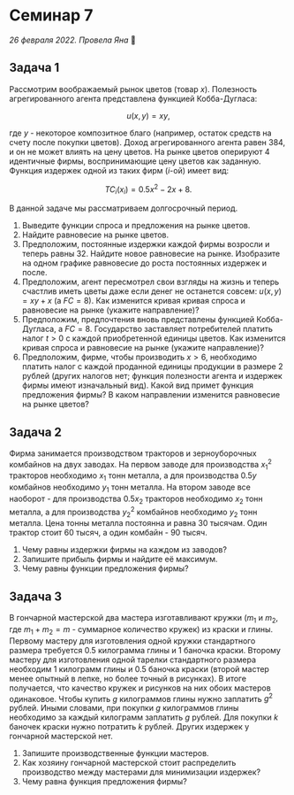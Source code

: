 # Семинар 7

*26 февраля 2022. Провела Яна* 🐸

## Задача 1

Рассмотрим воображаемый рынок цветов (товар $x$). Полезность агрегированного агента представлена функцией Кобба-Дугласа:

$$
u(x, y)=xy,
$$

где $y$ - некоторое композитное благо (например, остаток средств на счету после покупки цветов). Доход агрегированного агента равен $384$, и он не может влиять на цену цветов. На рынке цветов оперируют $4$ идентичные фирмы, воспринимающие цену цветов как заданную. Функция издержек одной из таких фирм ($i$-ой) имеет вид:

$$
TC_i(x_i)=0.5x^2-2x+8.
$$

В данной задаче мы рассматриваем долгосрочный период.

1. Выведите функции спроса и предложения на рынке цветов.
2. Найдите равновесие на рынке цветов.
3. Предположим, постоянные издержки каждой фирмы возросли и теперь равны $32$. Найдите новое равновесие на рынке. Изобразите на одном графике равновесие до роста постоянных издержек и после.
4. Предположим, агент пересмотрел свои взгляды на жизнь и теперь счастлив иметь цветы даже если денег не останется совсем: $u(x,y)=xy+x$ (а $FC=8$). Как изменится кривая кривая спроса и равновесие на рынке (укажите направление)?
5. Предположим, предпочтения вновь представлены функцией Кобба-Дугласа, а $FC=8$. Государство заставляет потребителей платить налог $t>0$ с каждой приобретенной единицы цветов. Как изменится кривая спроса и равновесие на рынке (укажите направление)?
6. Предположим, фирме, чтобы производить $x>6$, необходимо платить налог с каждой проданной единицы продукции в размере $2$ рублей (других налогов нет; функция полезности агента и издержек фирмы имеют изначальный вид). Какой вид примет функция предложения фирмы? В каком направлении изменится равновесие на рынке цветов?

<!-- ## Задача 2

1. Пусть спрос описывается функцией с постоянной эластичностью $p=bq^{-a}$, где $a, b>1$. Предложение равно $p=q$. Как равновесное количество продукции зависит от эластичности спроса?
2.  -->

## Задача 2

Фирма занимается производством тракторов и зерноуборочных комбайнов на двух заводах. На первом заводе для производства $x_1^2$ тракторов необходимо $x_1$ тонн металла, а для производства $0.5y$ комбайнов необходимо $y_1$ тонн металла. На втором заводе все наоборот - для производства $0.5x_2$ тракторов необходимо $x_2$ тонн металла, а для производства $y_2^2$ комбайнов необходимо $y_2$ тонн металла. Цена тонны металла постоянна и равна $30$ тысячам. Один трактор стоит $60$ тысяч, а один комбайн - $90$ тысяч.

1. Чему равны издержки фирмы на каждом из заводов?
2. Запишите прибыль фирмы и найдите её максимум.
3. Чему равны функции предложения фирмы?

## Задача 3

В гончарной мастерской два мастера изготавливают кружки ($m_1$ и $m_2$, где $m_1+m_2=m$ - суммарное количество кружек) из краски и глины. Первому мастеру для изготовления одной кружки стандартного размера требуется $0.5$ килограмма глины и $1$ баночка краски. Второму мастеру для изготовления одной тарелки стандартного размера необходим $1$ килограмм глины и $0.5$ баночка краски (второй мастер менее опытный в лепке, но более точный в рисунках). В итоге получается, что качество кружек и рисунков на них обоих мастеров одинаковое. Чтобы купить $g$ килограммов глины нужно заплатить $g^2$ рублей. Иными словами, при покупки $g$ килограммов глины необходимо за каждый килограмм заплатить $g$ рублей. Для покупки $k$ баночек краски нужно потратить $k$ рублей. Других издержек у гончарной мастерской нет.

1. Запишите производственные функции мастеров.
2. Как хозяину гончарной мастерской стоит распределить производство между мастерами для минимизации издержек?
3. Чему равна функция предложения фирмы?